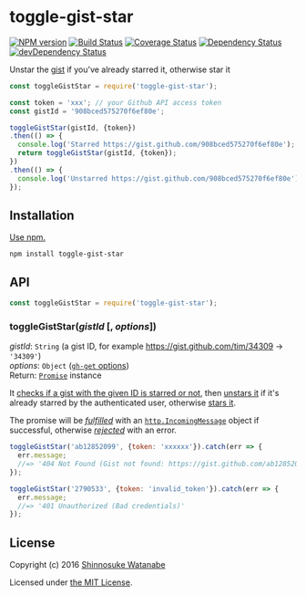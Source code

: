 # toggle-gist-star

[![NPM version](https://img.shields.io/npm/v/toggle-gist-star.svg)](https://www.npmjs.com/package/toggle-gist-star)
[![Build Status](https://travis-ci.org/shinnn/toggle-gist-star.svg?branch=master)](https://travis-ci.org/shinnn/toggle-gist-star)
[![Coverage Status](https://img.shields.io/coveralls/shinnn/toggle-gist-star.svg)](https://coveralls.io/github/shinnn/toggle-gist-star)
[![Dependency Status](https://david-dm.org/shinnn/toggle-gist-star.svg)](https://david-dm.org/shinnn/toggle-gist-star)
[![devDependency Status](https://david-dm.org/shinnn/toggle-gist-star/dev-status.svg)](https://david-dm.org/shinnn/toggle-gist-star#info=devDependencies)

Unstar the [gist](https://gist.github.com/) if you've already starred it, otherwise star it

```javascript
const toggleGistStar = require('toggle-gist-star');

const token = 'xxx'; // your Github API access token
const gistId = '908bced575270f6ef80e';

toggleGistStar(gistId, {token})
.then(() => {
  console.log('Starred https://gist.github.com/908bced575270f6ef80e');
  return toggleGistStar(gistId, {token});
})
.then(() => {
  console.log('Unstarred https://gist.github.com/908bced575270f6ef80e');
});
```

## Installation

[Use npm.](https://docs.npmjs.com/cli/install)

```
npm install toggle-gist-star
```

## API

```javascript
const toggleGistStar = require('toggle-gist-star');
```

### toggleGistStar(*gistId* [, *options*])

*gistId*: `String` (a gist ID, for example <https://gist.github.com/tim/34309> → `'34309'`)  
*options*: `Object` ([`gh-get` options](https://github.com/shinnn/gh-get#options))  
Return: [`Promise`](http://www.ecma-international.org/ecma-262/6.0/#sec-promise-constructor) instance

It [checks if a gist with the given ID is starred or not](https://github.com/shinnn/is-gist-starred), then [unstars it](https://github.com/shinnn/unstar-gist) if it's already starred by the authenticated user, otherwise [stars it](https://github.com/shinnn/star-gist).

The promise will be [*fulfilled*](https://promisesaplus.com/#point-26) with an [`http.IncomingMessage`](https://nodejs.org/api/http.html#http_http_incomingmessage) object if successful, otherwise [*rejected*](https://promisesaplus.com/#point-30) with an error.

```javascript
toggleGistStar('ab12852099', {token: 'xxxxxx'}).catch(err => {
  err.message;
  //=> '404 Not Found (Gist not found: https://gist.github.com/ab12852099)'
});

toggleGistStar('2790533', {token: 'invalid_token'}).catch(err => {
  err.message;
  //=> '401 Unauthorized (Bad credentials)'
});
```

## License

Copyright (c) 2016 [Shinnosuke Watanabe](https://github.com/shinnn)

Licensed under [the MIT License](./LICENSE).
